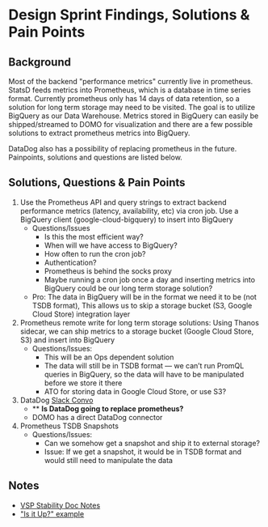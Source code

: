 
# Design Sprint Findings, Solutions & Pain Points


## Background
Most of the backend "performance metrics" currently live in prometheus. StatsD feeds metrics into Prometheus, which is a database in time series format. Currently prometheus only has 14 days of data retention, so a solution for long term storage may need to be visited. The goal is to utilize BigQuery as our Data Warehouse. Metrics stored in BigQuery can easily be shipped/streamed to DOMO for visualization and there are a few possible solutions to extract prometheus metrics into BigQuery. 

DataDog also has a possibility of replacing prometheus in the future. Painpoints, solutions and questions are listed below.  

## Solutions, Questions & Pain Points
1. Use the Prometheus API and query strings to extract backend performance metrics (latency, availability, etc) via cron job. Use a BigQuery client (google-cloud-bigquery) to insert into BigQuery
    * Questions/Issues 
        * Is this the most efficient way? 
        * When will we have access to BigQuery?
        * How often to run the cron job?
        * Authentication? 
        * Prometheus is behind the socks proxy
        * Maybe running a cron job once a day and inserting metrics into BigQuery could be our long term storage solution?
    * Pro: The data in BigQuery will be in the format we need it to be (not TSDB format), This allows us to skip a storage bucket (S3, Google Cloud Store) integration layer 
2. Prometheus remote write for long term storage solutions: Using Thanos sidecar, we can ship metrics to a storage bucket (Google Cloud Store, S3) and insert into BigQuery
    * Questions/Issues:
        * This will be an Ops dependent solution
        * The data will still be in TSDB format — we can’t run PromQL queries in BigQuery, so the data will have to be manipulated before we store it there
        * ATO for storing data in Google Cloud Store, or use S3?
3. DataDog [Slack Convo](https://dsva.slack.com/archives/CJYRZK2HH/p1587959274124800)
    * ** **Is DataDog going to replace prometheus?**
    * DOMO has a direct DataDog connector
5. Prometheus TSDB Snapshots
    * Questions/Issues:
        * Can we somehow get a snapshot and ship it to external storage?
        * Issue: If we get a snapshot, it would be in TSDB format and would still need to manipulate the data 


## Notes
* [VSP Stability Doc Notes](https://docs.google.com/document/d/170LmDjo0oHGsHN-02LSBDCnLShakgXUDnC0FNUOn7g8/edit#heading=h.n76itq3jbhlo)
* ["Is it Up?" example](http://grafana.vfs.va.gov/d/000000025/external-service-status?orgId=1)
